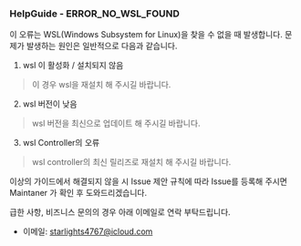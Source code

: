 ### HelpGuide - ERROR_NO_WSL_FOUND

이 오류는 WSL(Windows Subsystem for Linux)을 찾을 수 없을 때 발생합니다. 문제가 발생하는 원인은 일반적으로 다음과 같습니다.  

1. wsl 이 활성화 / 설치되지 않음
 > 이 경우 wsl을 재설치 해 주시길 바랍니다.

2. wsl 버전이 낮음
 > wsl 버전을 최신으로 업데이트 해 주시길 바랍니다.

3. wsl Controller의 오류  
 > wsl controller의 최신 릴리즈로 재설치 해 주시길 바랍니다.  

이상의 가이드에서 해결되지 않을 시 Issue 제안 규칙에 따라 Issue를 등록해 주시면 Maintaner 가 확인 후 도와드리겠습니다.  

급한 사항, 비즈니스 문의의 경우 아래 이메일로 연락 부탁드립니다.  
- 이메일: starlights4767@icloud.com  
